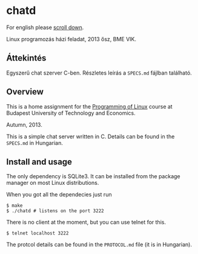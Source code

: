 # chatd

For english please [scroll down](#overview).

Linux programozás házi feladat, 2013 ősz, BME VIK.

## Áttekintés

Egyszerű chat szerver C-ben. Részletes leírás a `SPECS.md` fájlban található.

## Overview

This is a home assignment for the [Programming of Linux](https://www.vik.bme.hu/kepzes/targyak/VIAUJV57)
course at Budapest University of Technology and Economics.

Autumn, 2013.

This is a simple chat server written in C. Details can be found in the `SPECS.md`
in Hungarian.

## Install and usage

The only dependency is SQLite3. It can be installed from the package manager on
most Linux distributions.

When you got all the dependecies just run

    $ make
    $ ./chatd # listens on the port 3222

There is no client at the moment, but you can use telnet for this.

    $ telnet localhost 3222

The protcol details can be found in the `PROTOCOL.md` file (it is in Hungarian).
